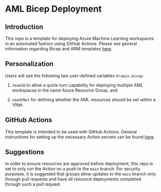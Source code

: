 # AML Bicep Deployment

## Introduction
This repo is a template for deploying Azure Machine Learning workspaces in an automated fashion using GitHub Actions. Please see general information regarding Bicep and ARM templates [here](https://docs.microsoft.com/en-us/azure/azure-resource-manager/bicep/overview?tabs=bicep).

## Personalization
Users will see the following two user-defined variables in `main.bicep`:

1. `teamID` to allow a quick-turn capability for deploying multiple AML workspaces in the same Azure Resource Group, and 
   
2. `needVNet` for defining whether the AML resources should be set within a VNet.

## GitHub Actions
This template is intended to be used with GitHub Actions. General instructions for setting up the necessary Action secrets can be found [here](https://docs.microsoft.com/en-us/azure/azure-resource-manager/bicep/deploy-github-actions?tabs=CLI).

## Suggestions
In order to ensure resources are approved before deployment, this repo is set to only run the Action on a push to the `main` branch. For security purposes, it is suggested that groups allow updates to the `main` branch only through pull requests and have all resource deployments completed through such a pull request.
